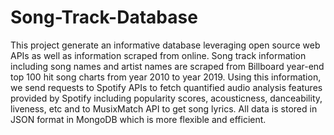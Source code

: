 # Song-Track-Database
This project generate an informative database leveraging open source web APIs as well as information scraped from online. 
Song track information including song names and artist names are scraped from Billboard year-end top 100 hit song charts from year 2010 to year 2019. Using this information, we send requests to Spotify APIs to fetch quantified audio analysis features provided by Spotify including popularity scores, acousticness, danceability, liveness, etc and to MusixMatch API to get song lyrics. All data is stored in JSON format in MongoDB which is more flexible and efficient.

